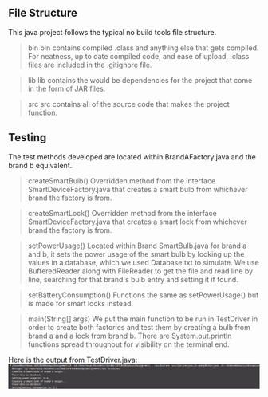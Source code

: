 ## File Structure

This java project follows the typical no build tools file structure. 

> bin 
bin contains compiled .class and anything else that gets compiled. For neatness, up to date compiled code, and ease of upload, .class files are included in the .gitignore file. 

> lib
lib contains the would be dependencies for the project that come in the form of JAR files.

> src
src contains all of the source code that makes the project function.

## Testing

The test methods developed are located within BrandAFactory.java and the brand b equivalent.

> createSmartBulb()
Overridden method from the interface SmartDeviceFactory.java that creates a smart bulb from whichever brand the factory is from.

> createSmartLock()
Overridden method from the interface SmartDeviceFactory.java that creates a smart lock from whichever brand the factory is from.

> setPowerUsage()
Located within Brand SmartBulb.java for brand a and b, it sets the power usage of the smart bulb by looking up the values in a database, which we used Database.txt to simulate. We use BufferedReader along with FileReader to get the file and read line by line, searching for that brand's bulb entry and setting it if found.

> setBatteryConsumption()
Functions the same as setPowerUsage() but is made for smart locks instead.

> main(String[] args)
We put the main function to be run in TestDriver in order to create both factories and test them by creating a bulb from brand a and a lock from brand b. There are System.out.println functions spread throughout for visibility on the terminal end.

Here is the output from TestDriver.java:
![alt text](test_output.png)